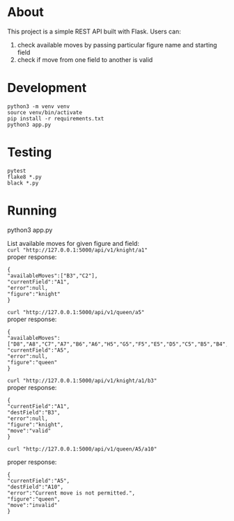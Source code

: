 # About

This project is a simple REST API built with Flask.
Users can:
1. check available moves by passing particular figure name and starting field
1. check if move from one field to another is valid

# Development

```
python3 -m venv venv
source venv/bin/activate
pip install -r requirements.txt
python3 app.py
```

# Testing

```
pytest
flake8 *.py
black *.py
```

# Running

python3 app.py

List available moves for given figure and field:  
`curl "http://127.0.0.1:5000/api/v1/knight/a1"`  
proper response:  
```
{
"availableMoves":["B3","C2"],
"currentField":"A1",
"error":null,
"figure":"knight"
}
```

`curl "http://127.0.0.1:5000/api/v1/queen/a5"`  
proper response:  
```
{
"availableMoves":["D8","A8","C7","A7","B6","A6","H5","G5","F5","E5","D5","C5","B5","B4","A4","C3","A3","D2","A2","E1","A1"],
"currentField":"A5",
"error":null,
"figure":"queen"
}
```

`curl "http://127.0.0.1:5000/api/v1/knight/a1/b3"`  
proper response:  
```
{
"currentField":"A1",
"destField":"B3",
"error":null,
"figure":"knight",
"move":"valid"
}
```
`curl "http://127.0.0.1:5000/api/v1/queen/A5/a10"`  

proper response:  
```
{
"currentField":"A5",
"destField":"A10",
"error":"Current move is not permitted.",
"figure":"queen",
"move":"invalid"
}
```
